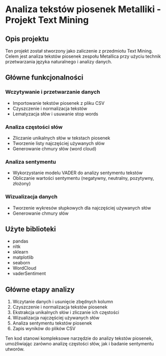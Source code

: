 # Analiza tekstów piosenek Metalliki - Projekt Text Mining

## Opis projektu

Ten projekt został stworzony jako zaliczenie z przedmiotu Text Mining. Celem jest analiza tekstów piosenek zespołu Metallica przy użyciu technik przetwarzania języka naturalnego i analizy danych.

## Główne funkcjonalności

### Wczytywanie i przetwarzanie danych

- Importowanie tekstów piosenek z pliku CSV
- Czyszczenie i normalizacja tekstów
- Lematyzacja słów i usuwanie stop words


### Analiza częstości słów

- Zliczanie unikalnych słów w tekstach piosenek
- Tworzenie listy najczęściej używanych słów
- Generowanie chmury słów (word cloud)


### Analiza sentymentu

- Wykorzystanie modelu VADER do analizy sentymentu tekstów
- Obliczanie wartości sentymentu (negatywny, neutralny, pozytywny, złożony)


### Wizualizacja danych

- Tworzenie wykresów słupkowych dla najczęściej używanych słów
- Generowanie chmury słów


## Użyte biblioteki

- pandas
- nltk
- sklearn
- matplotlib
- seaborn
- WordCloud
- vaderSentiment


## Główne etapy analizy

1. Wczytanie danych i usunięcie zbędnych kolumn
2. Czyszczenie i normalizacja tekstów piosenek
3. Ekstrakcja unikalnych słów i zliczanie ich częstości
4. Wizualizacja najczęściej używanych słów
5. Analiza sentymentu tekstów piosenek
6. Zapis wyników do plików CSV

Ten kod stanowi kompleksowe narzędzie do analizy tekstów piosenek, umożliwiając zarówno analizę częstości słów, jak i badanie sentymentu utworów.
